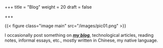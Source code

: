 +++
title = "Blog"
weight = 20
draft = false

+++

{{< figure class="image main" src="/images/pic01.png" >}}

I occasionally post something on [***my blog***](https://taohuawu.club/), technological articles, reading notes, informal essays, etc., mostly written in Chinese, my native language.
